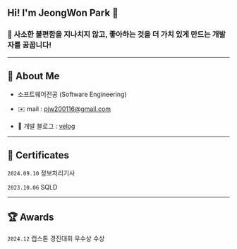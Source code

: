 ## Hi! I'm JeongWon Park 👋

### 📌 사소한 불편함을 지나치지 않고, 좋아하는 것을 더 가치 있게 만드는 개발자를 꿈꿉니다!

---
## 🫶 About Me


- 소프트웨어전공 (Software Engineering)

- ✉️ mail : pjw200116@gmail.com 	

- 📝 개발 블로그 : [velog](https://velog.io/@pjw200116/posts)

---
## 🪪 Certificates
```2024.09.10``` 정보처리기사

```2023.10.06```	 SQLD

---
## 🏆 Awards
```2024.12``` 캡스톤 경진대회 우수상 수상


<!--
**pjw20011/pjw20011** is a ✨ _special_ ✨ repository because its `README.md` (this file) appears on your GitHub profile.

Here are some ideas to get you started:

- 🔭 I’m currently working on ...
- 🌱 I’m currently learning ...
- 👯 I’m looking to collaborate on ...
- 🤔 I’m looking for help with ...
- 💬 Ask me about ...
- 📫 How to reach me: ...
- 😄 Pronouns: ...
- ⚡ Fun fact: ...
-->
